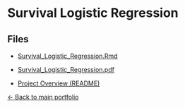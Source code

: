 # Survival Logistic Regression

## Files
- [Survival_Logistic_Regression.Rmd](./Survival_Logistic_Regression.Rmd)
- [Survival_Logistic_Regression.pdf](./Survival_Logistic_Regression.pdf)

- [Project Overview (README)](./README.md)

[← Back to main portfolio](../index.md)
